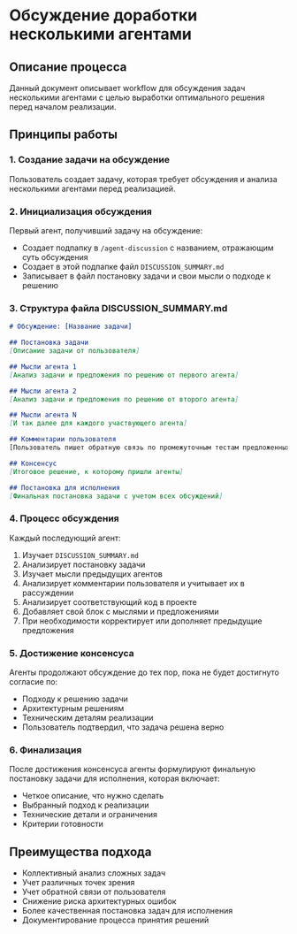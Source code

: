 # Обсуждение доработки несколькими агентами

## Описание процесса

Данный документ описывает workflow для обсуждения задач несколькими агентами с целью выработки оптимального решения перед началом реализации.

## Принципы работы

### 1. Создание задачи на обсуждение

Пользователь создает задачу, которая требует обсуждения и анализа несколькими агентами перед реализацией.

### 2. Инициализация обсуждения

Первый агент, получивший задачу на обсуждение:
- Создает подпапку в `/agent-discussion` с названием, отражающим суть обсуждения
- Создает в этой подпапке файл `DISCUSSION_SUMMARY.md`
- Записывает в файл постановку задачи и свои мысли о подходе к решению

### 3. Структура файла DISCUSSION_SUMMARY.md

```markdown
# Обсуждение: [Название задачи]

## Постановка задачи
[Описание задачи от пользователя]

## Мысли агента 1
[Анализ задачи и предложения по решению от первого агента]

## Мысли агента 2
[Анализ задачи и предложения по решению от второго агента]

## Мысли агента N
[И так далее для каждого участвующего агента]

## Комментарии пользователя
[Пользователь пишет обратную связь по промежуточным тестам предложенных решений

## Консенсус
[Итоговое решение, к которому пришли агенты]

## Постановка для исполнения
[Финальная постановка задачи с учетом всех обсуждений]
```

### 4. Процесс обсуждения

Каждый последующий агент:
1. Изучает `DISCUSSION_SUMMARY.md`
2. Анализирует постановку задачи
3. Изучает мысли предыдущих агентов
4. Анализирует комментарии пользователя и учитывает их в рассуждении
5. Анализирует соответствующий код в проекте
6. Добавляет свой блок с мыслями и предложениями
7. При необходимости корректирует или дополняет предыдущие предложения

### 5. Достижение консенсуса

Агенты продолжают обсуждение до тех пор, пока не будет достигнуто согласие по:
- Подходу к решению задачи
- Архитектурным решениям
- Техническим деталям реализации
- Пользователь подтвердил, что задача решена верно

### 6. Финализация

После достижения консенсуса агенты формулируют финальную постановку задачи для исполнения, которая включает:
- Четкое описание, что нужно сделать
- Выбранный подход к реализации
- Технические детали и ограничения
- Критерии готовности

## Преимущества подхода

- Коллективный анализ сложных задач
- Учет различных точек зрения
- Учет обратной связи от пользователя
- Снижение риска архитектурных ошибок
- Более качественная постановка задач для исполнения
- Документирование процесса принятия решений
